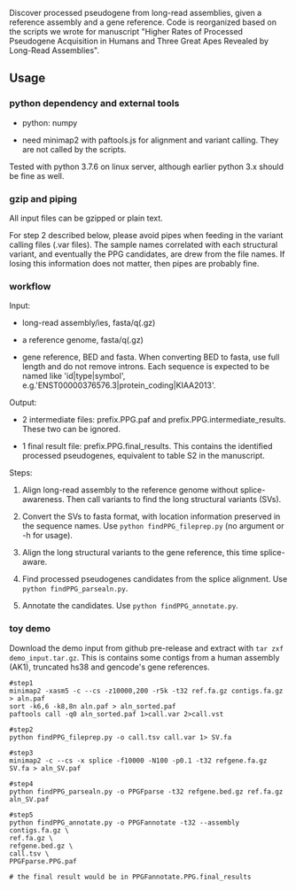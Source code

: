 Discover processed pseudogene from long-read assemblies, 
given a reference assembly and a gene reference. 
Code is reorganized based on the scripts we wrote for manuscript
"Higher Rates of Processed Pseudogene Acquisition in Humans 
and Three Great Apes Revealed by Long-Read Assemblies".

## Usage

### python dependency and external tools

- python: numpy

- need minimap2 with paftools.js for alignment and variant calling.
They are not called by the scripts.

Tested with python 3.7.6 on linux server, although earlier python 3.x should be fine as well. 

### gzip and piping

All input files can be gzipped or plain text.

For step 2 described below, please avoid pipes when feeding in the variant calling files (.var files).
The sample names correlated with each structural variant, and eventually the PPG candidates,
are drew from the file names.
If losing this information does not matter, then pipes are probably fine.

### workflow

Input: 

- long-read assembly/ies, fasta/q(.gz)

- a reference genome, fasta/q(.gz)

- gene reference, BED and fasta. When converting BED to fasta, use full length and do not remove introns.
Each sequence is expected to be named like 'id|type|symbol', e.g.'ENST00000376576.3|protein_coding|KIAA2013'.

Output:

- 2 intermediate files: prefix.PPG.paf and prefix.PPG.intermediate_results.
These two can be ignored.

- 1 final result file: prefix.PPG.final_results.
This contains the identified processed pseudogenes, equivalent to table S2 in the manuscript.

Steps:

1. Align long-read assembly to the reference genome without splice-awareness.
Then call variants to find the long structural variants (SVs).

2. Convert the SVs to fasta format, with location information preserved 
in the sequence names. 
Use `python findPPG_fileprep.py` (no argument or -h for usage).

3. Align the long structural variants to the gene reference, 
this time splice-aware.

4. Find processed pseudogenes candidates from the splice alignment.
Use `python findPPG_parsealn.py`.

5. Annotate the candidates.
Use `python findPPG_annotate.py`.

### toy demo

Download the demo input from github pre-release and extract with `tar zxf demo_input.tar.gz`.
This is contains some contigs from a human assembly (AK1), truncated hs38 and gencode's gene references. 

```
#step1
minimap2 -xasm5 -c --cs -z10000,200 -r5k -t32 ref.fa.gz contigs.fa.gz  > aln.paf
sort -k6,6 -k8,8n aln.paf > aln_sorted.paf
paftools call -q0 aln_sorted.paf 1>call.var 2>call.vst

#step2
python findPPG_fileprep.py -o call.tsv call.var 1> SV.fa

#step3
minimap2 -c --cs -x splice -f10000 -N100 -p0.1 -t32 refgene.fa.gz SV.fa > aln_SV.paf

#step4
python findPPG_parsealn.py -o PPGFparse -t32 refgene.bed.gz ref.fa.gz aln_SV.paf

#step5
python findPPG_annotate.py -o PPGFannotate -t32 --assembly contigs.fa.gz \
ref.fa.gz \
refgene.bed.gz \
call.tsv \
PPGFparse.PPG.paf

# the final result would be in PPGFannotate.PPG.final_results
```



